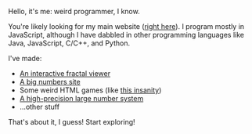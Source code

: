 Hello, it's me: weird programmer, I know.

You're likely looking for my main website ([right here](https://plasma4.github.io/my-site/)). I program mostly in JavaScript, although I have dabbled in other programming languages like Java, JavaScript, C/C++, and Python.

I've made:
* [An interactive fractal viewer](https://plasma4.github.io/my-site/fractal.html)
* [A big numbers site](https://plasma4.github.io/my-site/numbers.html)
* Some weird HTML games (like [this insanity](https://plasma4.github.io/my-site/clocks.html))
* [A high-precision large number system](https://github.com/plasma4/hyper-number/tree/main)
* ...other stuff

That's about it, I guess! Start exploring!
